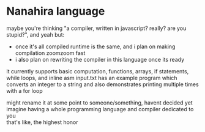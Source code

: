 # Nanahira language
maybe you're thinking "a compiler, written in javascript? really? are you stupid?", and yeah but:
* once it's all compiled runtime is the same, and i plan on making compilation zoomzoom fast
* i also plan on rewriting the compiler in this language once its ready

it currently supports basic computation, functions, arrays, if statements, while loops, and inline asm
input.txt has an example program which converts an integer to a string and also demonstrates printing multiple times with a for loop

might rename it at some point to someone/something, havent decided yet  
imagine having a whole programming language and compiler dedicated to you  
that's like, the highest honor

